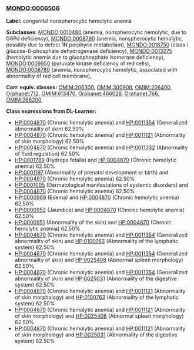 
### [MONDO:0006506](http://purl.obolibrary.org/obo/MONDO_0006506)
**Label:** congenital nonspherocytic hemolytic anemia

**Subclasses:** [MONDO:0010480](http://purl.obolibrary.org/obo/MONDO_0010480) (anemia, nonspherocytic hemolytic, due to G6Pd deficiency), [MONDO:0008790](http://purl.obolibrary.org/obo/MONDO_0008790) (anemia, nonspherocytic hemolytic, possibly due to defect 1N porphyrin metabolism), [MONDO:0018750](http://purl.obolibrary.org/obo/MONDO_0018750) (class i glucose-6-phosphate dehydrogenase deficiency), [MONDO:0013275](http://purl.obolibrary.org/obo/MONDO_0013275) (hemolytic anemia due to glucophosphate isomerase deficiency), [MONDO:0009950](http://purl.obolibrary.org/obo/MONDO_0009950) (pyruvate kinase deficiency of red cells), [MONDO:0008789](http://purl.obolibrary.org/obo/MONDO_0008789) (anemia, nonspherocytic hemolytic, associated with abnormality of red cell membrane), 

**Corr. equiv. classes:** [OMIM:206300](http://purl.obolibrary.org/obo/OMIM_206300), [OMIM:300908](http://purl.obolibrary.org/obo/OMIM_300908), [OMIM:206400](http://purl.obolibrary.org/obo/OMIM_206400), [Orphanet:712](http://www.orpha.net/ORDO/Orphanet_712), [OMIM:613470](http://purl.obolibrary.org/obo/OMIM_613470), [Orphanet:466026](http://www.orpha.net/ORDO/Orphanet_466026), [Orphanet:766](http://www.orpha.net/ORDO/Orphanet_766), [OMIM:266200](http://purl.obolibrary.org/obo/OMIM_266200), 

**Class expressions from DL-Learner:**

- [HP:0004870](http://purl.obolibrary.org/obo/HP_0004870) (Chronic hemolytic anemia) and [HP:0011354](http://purl.obolibrary.org/obo/HP_0011354) (Generalized abnormality of skin) 62.50%
- [HP:0004870](http://purl.obolibrary.org/obo/HP_0004870) (Chronic hemolytic anemia) and [HP:0011121](http://purl.obolibrary.org/obo/HP_0011121) (Abnormality of skin morphology) 62.50%
- [HP:0004870](http://purl.obolibrary.org/obo/HP_0004870) (Chronic hemolytic anemia) and [HP:0011032](http://purl.obolibrary.org/obo/HP_0011032) (Abnormality of fluid regulation) 62.50%
- [HP:0001789](http://purl.obolibrary.org/obo/HP_0001789) (Hydrops fetalis) and [HP:0004870](http://purl.obolibrary.org/obo/HP_0004870) (Chronic hemolytic anemia) 62.50%
- [HP:0001197](http://purl.obolibrary.org/obo/HP_0001197) (Abnormality of prenatal development or birth) and [HP:0004870](http://purl.obolibrary.org/obo/HP_0004870) (Chronic hemolytic anemia) 62.50%
- [HP:0001005](http://purl.obolibrary.org/obo/HP_0001005) (Dermatological manifestations of systemic disorders) and [HP:0004870](http://purl.obolibrary.org/obo/HP_0004870) (Chronic hemolytic anemia) 62.50%
- [HP:0000969](http://purl.obolibrary.org/obo/HP_0000969) (Edema) and [HP:0004870](http://purl.obolibrary.org/obo/HP_0004870) (Chronic hemolytic anemia) 62.50%
- [HP:0000952](http://purl.obolibrary.org/obo/HP_0000952) (Jaundice) and [HP:0004870](http://purl.obolibrary.org/obo/HP_0004870) (Chronic hemolytic anemia) 62.50%
- [HP:0000951](http://purl.obolibrary.org/obo/HP_0000951) (Abnormality of the skin) and [HP:0004870](http://purl.obolibrary.org/obo/HP_0004870) (Chronic hemolytic anemia) 62.50%
- [HP:0004870](http://purl.obolibrary.org/obo/HP_0004870) (Chronic hemolytic anemia) and [HP:0011354](http://purl.obolibrary.org/obo/HP_0011354) (Generalized abnormality of skin) and [HP:0100763](http://purl.obolibrary.org/obo/HP_0100763) (Abnormality of the lymphatic system) 62.50%
- [HP:0004870](http://purl.obolibrary.org/obo/HP_0004870) (Chronic hemolytic anemia) and [HP:0011354](http://purl.obolibrary.org/obo/HP_0011354) (Generalized abnormality of skin) and [HP:0025408](http://purl.obolibrary.org/obo/HP_0025408) (Abnormal spleen morphology) 62.50%
- [HP:0004870](http://purl.obolibrary.org/obo/HP_0004870) (Chronic hemolytic anemia) and [HP:0011354](http://purl.obolibrary.org/obo/HP_0011354) (Generalized abnormality of skin) and [HP:0025031](http://purl.obolibrary.org/obo/HP_0025031) (Abnormality of the digestive system) 62.50%
- [HP:0004870](http://purl.obolibrary.org/obo/HP_0004870) (Chronic hemolytic anemia) and [HP:0011121](http://purl.obolibrary.org/obo/HP_0011121) (Abnormality of skin morphology) and [HP:0100763](http://purl.obolibrary.org/obo/HP_0100763) (Abnormality of the lymphatic system) 62.50%
- [HP:0004870](http://purl.obolibrary.org/obo/HP_0004870) (Chronic hemolytic anemia) and [HP:0011121](http://purl.obolibrary.org/obo/HP_0011121) (Abnormality of skin morphology) and [HP:0025408](http://purl.obolibrary.org/obo/HP_0025408) (Abnormal spleen morphology) 62.50%
- [HP:0004870](http://purl.obolibrary.org/obo/HP_0004870) (Chronic hemolytic anemia) and [HP:0011121](http://purl.obolibrary.org/obo/HP_0011121) (Abnormality of skin morphology) and [HP:0025031](http://purl.obolibrary.org/obo/HP_0025031) (Abnormality of the digestive system) 62.50%


